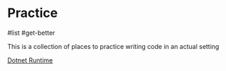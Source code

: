 # Practice
#list #get-better

This is a collection of places to practice writing code in an actual setting

[Dotnet Runtime](https://github.com/dotnet/runtime/issues?q=is%3Aopen+is%3Aissue+label%3Aup-for-grabs)